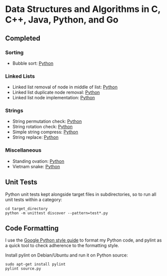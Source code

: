 # Data Structures and Algorithms in C, C++, Java, Python, and Go

## Completed

### Sorting

* Bubble sort: [Python](python/sorting/bubble_sort/bubble_sort.py)

### Linked Lists

* Linked list removal of node in middle of list: [Python](python/linked_lists/remove_node.py)
* Linked list duplicate node removal: [Python](python/linked_lists/remove_duplicates.py)
* Linked list node implementation: [Python](python/linked_lists/node.py)

### Strings

* String permutation check: [Python](python/string/is_permutation.py)
* String rotation check: [Python](python/string/is_rotation.py)
* Simple string compress: [Python](python/string/string_compress.py)
* String replace: [Python](python/string/string_replace.py)

### Miscellaneous

* Standing ovation: [Python](python/misc/standing_ovation.py)
* Vietnam snake: [Python](python/misc/vietnam_snake.py)

## Unit Tests

Python unit tests kept alongside target files in subdirectories, so to run all unit tests within a category:

```
cd target_directory
python -m unittest discover --pattern=test*.py
``` 

## Code Formatting

I use the [Google Python style guide](https://google-styleguide.googlecode.com/svn/trunk/pyguide.html) to format my Python code, and pylint as a quick tool to check adherence to the formatting style.

Install pylint on Debian/Ubuntu and run it on Python source:

```
sudo apt-get install pylint
pylint source.py
```
